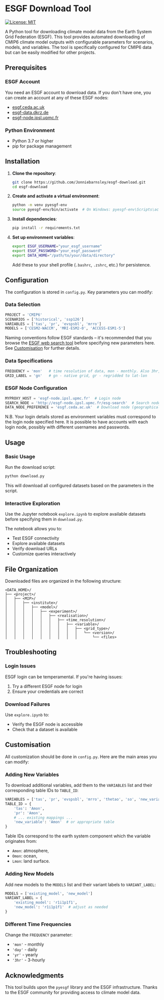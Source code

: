 # ESGF Download Tool

[![License: MIT](https://img.shields.io/badge/License-MIT-yellow.svg)](LICENSE)

A Python tool for downloading climate model data from the Earth System Grid Federation (ESGF). This tool provides automated downloading of CMIP6 climate model outputs with configurable parameters for scenarios, models, and variables. The tool is specifically configured for CMIP6 data but can be easily modified for other projects.

## Prerequisites

### ESGF Account
You need an ESGF account to download data. If you don't have one, you can create an account at any of these ESGF nodes:
- [esgf.ceda.ac.uk](https://esgf-ui.ceda.ac.uk/cog/projects/esgf-ceda/)
- [esgf-data.dkrz.de](https://esgf-metagrid.cloud.dkrz.de/search)
- [esgf-node.ipsl.upmc.fr](https://esgf-node.ipsl.upmc.fr)  

### Python Environment
- Python 3.7 or higher
- pip for package management

## Installation

1. **Clone the repository**:
   ```bash
   git clone https://github.com/Jonniebarnsley/esgf-download.git
   cd esgf-download
   ```

2. **Create and activate a virtual environment**:
   ```bash
   python -m venv pyesgf-env
   source pyesgf-env/bin/activate  # On Windows: pyesgf-env\Scripts\activate
   ```

3. **Install dependencies**:
   ```bash
   pip install -r requirements.txt
   ```

4. **Set up environment variables**:
   ```bash
   export ESGF_USERNAME="your_esgf_username"
   export ESGF_PASSWORD="your_esgf_password"
   export DATA_HOME="/path/to/your/data/directory"
   ```

   Add these to your shell profile (`.bashrc`, `.zshrc`, etc.) for persistence.

## Configuration

The configuration is stored in `config.py`. Key parameters you can modify:

### Data Selection
```python
PROJECT = 'CMIP6'
SCENARIOS = ['historical', 'ssp126']
VARIABLES = ['tas', 'pr', 'evspsbl', 'mrro']
MODELS = ['CESM2-WACCM', 'MRI-ESM2-0', 'ACCESS-ESM1-5']
```
Naming conventions follow ESGF standards – it's recommended that you browse the [ESGF web search tool](https://esgf-metagrid.cloud.dkrz.de/search) before specifying new parameters here. See [Customisation](#customisation) for further details.

### Data Specifications
```python
FREQUENCY = 'mon'   # time resolution of data, mon - monthly. Also 3hr, day, yr
GRID_LABEL = 'gn'   # gn - native grid, gr - regridded to lat-lon
```

### ESGF Node Configuration
```python
MYPROXY_HOST = 'esgf-node.ipsl.upmc.fr'  # Login node
SEARCH_NODE = 'http://esgf-node.ipsl.upmc.fr/esg-search'  # Search node
DATA_NODE_PREFERENCE = 'esgf.ceda.ac.uk'  # Download node (geographically closest to you)
```

N.B. Your login details stored as environment variables must correspond to the login node specified here. It is possible to have accounts with each login node, possibly with different usernames and passwords.

## Usage

### Basic Usage
Run the download script:
```bash
python download.py
```

This will download all configured datasets based on the parameters in the script.

### Interactive Exploration
Use the Jupyter notebook `explore.ipynb` to explore available datasets before specifying them in `download.py`.


The notebook allows you to:
- Test ESGF connectivity
- Explore available datasets
- Verify download URLs
- Customize queries interactively

## File Organization

Downloaded files are organized in the following structure:
```
<DATA_HOME>/
├── <project>/
│   ├── <MIP>/
│   │   ├── <institute>/
│   │   │   ├── <model>/
│   │   │   │   ├── <experiment>/
│   │   │   │   │   ├── <realisation>/
│   │   │   │   │   │   ├── <time_resolution>/
│   │   │   │   │   │   │   ├── <variable>/
│   │   │   │   │   │   │   │   ├── <grid_type>/
│   │   │   │   │   │   │   │   │   └── <version>/
│   │   │   │   │   │   │   │   │       └── <files>
```

## Troubleshooting

### Login Issues
ESGF login can be temperamental. If you're having issues:
1. Try a different ESGF node for login
2. Ensure your credentials are correct

### Download Failures
Use `explore.ipynb` to:
- Verify the ESGF node is accessible
- Check that a dataset is available

## Customisation

All customization should be done in `config.py`. Here are the main areas you can modify:

### Adding New Variables
To download additional variables, add them to the `VARIABLES` list and their corresponding table IDs to `TABLE_ID`:

```python
VARIABLES = ['tas', 'pr', 'evspsbl', 'mrro', 'thetao', 'so', 'new_variable']
TABLE_ID = {
    'tas': 'Amon',
    'pr': 'Amon',
    # ... existing mappings ...
    'new_variable': 'Amon'  # or appropriate table
}
```

Table IDs correspond to the earth system component which the variable originates from:
- `Amon`: atmosphere,
- `Omon`: ocean,
- `Lmon`: land surface.

### Adding New Models
Add new models to the `MODELS` list and their variant labels to `VARIANT_LABEL`:

```python
MODELS = ['existing_model', 'new_model']
VARIANT_LABEL = {
    'existing_model': 'r1i1p1f1',
    'new_model': 'r1i1p1f1'  # adjust as needed
}
```

### Different Time Frequencies
Change the `FREQUENCY` parameter:
- `'mon'` - monthly
- `'day'` - daily
- `'yr'` - yearly
- `'3hr'` - 3-hourly

## Acknowledgments

This tool builds upon the `pyesgf` library and the ESGF infrastructure. Thanks to the ESGF community for providing access to climate model data. 